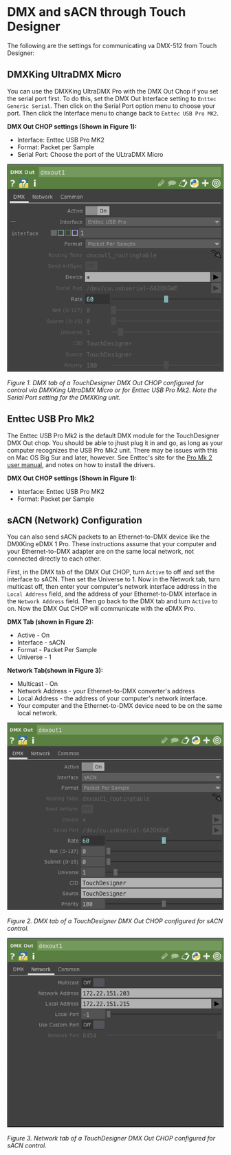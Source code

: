#  DMX and sACN through Touch Designer

The following are the settings for communicating va DMX-512 from Touch Designer:

## DMXKing UltraDMX Micro

You can use the DMXKing UltraDMX Pro with the DMX Out Chop if you set the serial port first. To do this, set the DMX Out Interface setting to `Enttec Generic Serial`. Then click on the Serial Port option menu to choose your port. Then click the Interface menu to change back to `Enttec USB Pro MK2`. 

__DMX Out CHOP settings (Shown in Figure 1):__
* Interface: Enttec USB Pro MK2
* Format: Packet per Sample
* Serial Port: Choose the port of the ULtraDMX Micro

 ![Figure 1. DMX tab of a TouchDesigner DMX Out CHOP configured for control via DMXKing UltraDMX Micro.](img/DMX-CHOP-UltraDMX-Micro.png)

_Figure 1. DMX tab of a TouchDesigner DMX Out CHOP configured for control via DMXKing UltraDMX Micro or for Enttec USB Pro Mk2. Note the Serial Port setting for the DMXKing unit._ 


## Enttec USB Pro Mk2

The Enttec USB Pro Mk2 is the default DMX module for the TouchDesigner DMX Out chop. You should be able to jhust plug it in and go, as long as your computer recognizes the USB Pro Mk2 unit. There may be issues with this on Mac OS Big Sur and later, however. See Enttec's site for the [Pro Mk 2 user manual](https://www.enttec.com/product/controls/dmx-usb-interfaces/dmx-usb-pro-interface/), and notes on how to install the drivers. 

__DMX Out CHOP settings (Shown in Figure 1):__
* Interface: Enttec USB Pro MK2
* Format: Packet per Sample

## sACN (Network) Configuration
You can also send sACN packets to an Ethernet-to-DMX device like the DMXKing eDMX 1 Pro. These instructions assume that your computer and your Ethernet-to-DMX adapter are on the same local network, not connected directly to each other.

First, in the DMX tab of the DMX Out CHOP, turn `Active` to off and set the interface to sACN. Then set the Universe to 1. Now in the Network tab, turn multicast off, then enter your computer's network interface address in the `Local Address` field, and the address of your Ethernet-to-DMX interface in the `Network Address` field. Then go back to the DMX tab and turn `Active` to on. Now the DMX Out CHOP will communicate with the eDMX Pro. 

__DMX Tab (shown in Figure 2):__
* Active - On  
* Interface - sACN
* Format - Packet Per Sample
* Universe - 1

__Network Tab(shown in Figure 3):__
* Multicast - On
* Network Address - your Ethernet-to-DMX converter's address
* Local Address - the address of your computer's network interface.
* Your computer and the Ethernet-to-DMX device need to be on the same local network. 

 ![Figure 2. DMX tab of a TouchDesigner DMX Out CHOP configured for sACN control.](img/DMX-CHOP-DMX-tab2.png)

_Figure 2. DMX tab of a TouchDesigner DMX Out CHOP configured for sACN control._ 

![Figure 3. Network tab of a TouchDesigner DMX Out CHOP configured for sACN control.](img/DMX-CHOP-network-tab2.png)

_Figure 3. Network tab of a TouchDesigner DMX Out CHOP configured for sACN control._